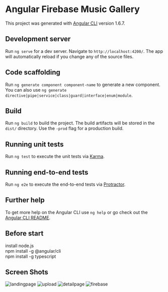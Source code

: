 # Angular Firebase Music Gallery

This project was generated with [Angular CLI](https://github.com/angular/angular-cli) version 1.6.7.

## Development server

Run `ng serve` for a dev server. Navigate to `http://localhost:4200/`. The app will automatically reload if you change any of the source files.

## Code scaffolding

Run `ng generate component component-name` to generate a new component. You can also use `ng generate directive|pipe|service|class|guard|interface|enum|module`.

## Build

Run `ng build` to build the project. The build artifacts will be stored in the `dist/` directory. Use the `-prod` flag for a production build.

## Running unit tests

Run `ng test` to execute the unit tests via [Karma](https://karma-runner.github.io).

## Running end-to-end tests

Run `ng e2e` to execute the end-to-end tests via [Protractor](http://www.protractortest.org/).

## Further help

To get more help on the Angular CLI use `ng help` or go check out the [Angular CLI README](https://github.com/angular/angular-cli/blob/master/README.md).

## Before start
install node.js<br/>
npm install -g @angular/cli<br/>
npm install -g typescript<br/>

## Screen Shots

![landingpage](https://user-images.githubusercontent.com/19308921/35887521-939f3872-0ba5-11e8-9aff-5c94782dcdc2.JPG)
![upload](https://user-images.githubusercontent.com/19308921/35887529-9b6f030c-0ba5-11e8-9b6f-087fbbe39738.JPG)
![detailpage](https://user-images.githubusercontent.com/19308921/35887532-9f76a658-0ba5-11e8-9b4d-0009beb17675.JPG)
![firebase](https://user-images.githubusercontent.com/19308921/35887538-a33e2f18-0ba5-11e8-9cc1-3bd6cfbfdcf3.JPG)
